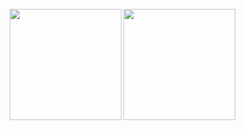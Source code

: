 <p align="center">
    <img src="https://res.cloudinary.com/dtfbvvkyp/image/upload/v1566331377/laravel-logolockup-cmyk-red.svg" width="200">
    <img src="https://cdn.worldvectorlogo.com/logos/mongodb.svg" width="200">
</p>
